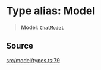 # Type alias: Model

> **Model**: [`ChatModel`](../../../../../classes/ChatModel.md)

## Source

[src/model/types.ts:79](https://github.com/dexaai/llm-tools/blob/3551610/src/model/types.ts#L79)
